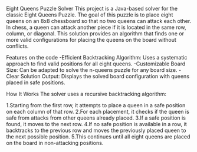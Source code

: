 Eight Queens Puzzle Solver
This project is a Java-based solver for the classic Eight Queens Puzzle. The goal of this puzzle is to place eight queens on an 8x8 chessboard so that no two queens can attack each other. In chess, a queen can attack another piece if it is located in the same row, column, or diagonal. This solution provides an algorithm that finds one or more valid configurations for placing the queens on the board without conflicts.

Features on the code
-Efficient Backtracking Algorithm: Uses a systematic approach to find valid positions for all eight queens.
-Customizable Board Size: Can be adapted to solve the n-queens puzzle for any board size.
-Clear Solution Output: Displays the solved board configuration with queens placed in safe positions.

How It Works
The solver uses a recursive backtracking algorithm:

1.Starting from the first row, it attempts to place a queen in a safe position on each column of that row.
2.For each placement, it checks if the queen is safe from attacks from other queens already placed.
3.If a safe position is found, it moves to the next row.
4.If no safe position is available in a row, it backtracks to the previous row and moves the previously placed queen to the next possible position.
5.This continues until all eight queens are placed on the board in non-attacking positions.
